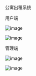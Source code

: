 公寓出租系统

用户端

![image](https://github.com/user-attachments/assets/40ee28b1-2641-4855-a110-4b1ed80186c5)

![image](https://github.com/user-attachments/assets/3de3ddb6-4997-49dd-9b08-3e0cb502f724)

管理端

![image](https://github.com/user-attachments/assets/e97ce83f-9bde-4d69-917e-b2e64f5fd1e8)

![image](https://github.com/user-attachments/assets/edc7a56d-1357-4b9b-a4e3-d74c8d244ef2)



